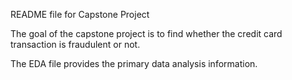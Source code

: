 README file for Capstone Project

The goal of the capstone project is to find whether the credit card transaction is fraudulent or not. 

The EDA file provides the primary data analysis information.